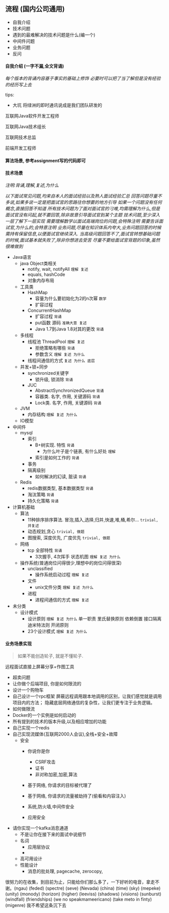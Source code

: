 
## 流程 (国内公司通用)
* 自我介绍
* 技术问题 
* 遇到的最难解决的技术问题是什么(编一个)
* 中间件问题
* 业务问题
* 反问

#### 自我介绍 (一字不漏,全文背诵)
*每个版本的背诵内容基于事实的基础上修饰*
*必要时可以把了当了解但是没有经验的经历写上去*

tips:
- 大坑 将绿洲的即时通讯说成是我们团队研发的

互联网Java软件开发工程师

互联网Java技术组长

互联网技术总监



前端开发工程师



#### 算法场景, 参考assignment写的代码即可

#### 技术场景
*注明:背诵,理解,复述,为什么*

*以下面试常见问题,均来自本人的面试经验以及熟人面试经验汇总*
*回答问题尽量不多说,如果多说一定是把面试官的思路往你想要的地方引导*
*如果一个问题没有任何概念,直接回答不知道*
*所有技术问题为了面对面试官的刁难,均需理解为什么,但是面试官没有问起,就不要回答,除非故意引导面试官到某个主题*
*技术问题,至少深入一层了解下一层实现*
*需要理解数学以面试高端岗位的问题,会特殊注明*
*需要告诉面试官,为什么的,会特意注明*
*业务问题,尽量在知识体系内夸大,业务问题回答的时候需持有保留信息,以便面试官继续深入.*
*当高级问题回答不了,面试官转想基础问题的时候,面试基本就失败了,除非你想进去受苦*
*尽量不要给面试官背题的印象,虽然很难做到*

* Java语言
    * java Object类相关
        - notify, wait, notifyAll `理解 复述`
        - equals, hashCode
        - 对象内存布局
    * 工具类
        * HashMap
            - 容量为什么要初始化为2的n次幂 `数学`
            - 扩容过程
        * ConcurrentHashMap
            - 扩容过程 `背诵`
            - put函数 源码 `准确大意 复述`
            - Java 1.7到Java 1.8对其的更改 `背诵`
    * 多线程
        * 线程池 ThreadPool `理解 复述`
            - 拒绝策略有哪些 `背诵`
            - 参数含义 `理解 复述 为什么`
        - 线程间通信的方式 `复述 为什么 底层`
    * 并发+锁+同步
        * synchronized关键字
            - 锁升级, 锁消除 `背诵`
        * JUC
            - AbstractSynchronizedQueue `背诵`
            - 容器类. 名字, 作用, 关键源码 `背诵`
            - Lock类. 名字, 作用, 关键源码 `背诵`
    * JVM
        * 内存结构 `理解 复述 为什么`
    * IO模型
* 中间件
    * mysql
        * 索引
            * B+树实现. 特性 `背诵`
                - 为什么叶子是个链表, 有什么好处 `理解`
            - 索引是如何工作的 `背诵`
        * 事务
        * 隔离级别
            - 如何解决的幻读, 脏读  `背诵`
    * Redis
        - redis数据类型, 基本数据类型  `背诵`
        - 淘汰策略  `背诵`
        - 持久化策略  `背诵`
* 计算机基础
    * 算法
        - 11种排序排序算法. 冒泡,插入,选择,归并,快速,堆,桶,希尔... `trivial, 并复述`
        - 动态规划,贪心 `trivial, 做题`
        - 图搜索, 深度优先, 广度优先 `trivial, 做题`
    * 网络
        * tcp 全部特性 `背诵`
            - 3次握手, 4次挥手 状态机图 `理解 复述 为什么`
    * 操作系统(普通岗位问得很少,理想中的岗位问得很深)
        * unclassified
            - 操作系统启动过程 `理解 复述`
        * 文件
            - unix文件分类 `理解 复述 为什么`
        * 进程
            - 进程间通信的方式 `理解 复述`
* 未分类
    * 设计模式
        - 设计原则 `理解 复述 为什么`
          单一职责 里氏替换原则 依赖倒置 接口隔离 迪米特法则 开闭原则
        - 23个设计模式 `理解 复述 为什么`
#### 业务场景实现
> 如果不能创造轮子, 就是不懂轮子.

远程面试直接上屏幕分享+作图工具

* 超卖问题
* 让你做个后端项目, 你是如何限流的
* 设计一个购物车
* 自己设计一个rpc框架
    屏蔽远程调用跟本地调用的区别，让我们感觉就是调用项目内的方法；
    隐藏底层网络通信的复杂性，让我们更专注于业务逻辑。
* 如何做限流
* Docker的一个实例是如何启动的
* 所有提到的技术的版本升级,以及相应增加的功能
* 自己实现一个redis
* 自己实现流媒体(互联网2000人会议),全栈+安全+故障
    * 安全
        * 你说你是你
            - CSRF攻击
            - 证书
            - 非对称加密,加密,算法
            
        * 基于网络, 你请求的目标被代理了
        * 基于网络, 你请求的流量被劫持了(偷看和内容注入)
        * 系统,防火墙,中间件安全
        * 应用安全
* 请你实现一个kafka消息通道
    * 不是让你在接下来的面试中说细节
    * 名词
      - 应用层协议
      - 
    * 高可用设计
    * 性能设计
        - 消息的批处理, pagecache, zerocopy,
    



很努力的在收集，到目前为止，只能给你们那么多了，一下好听的电音，拿走不谢。(ngau) (feded) (spectre) (seve) (Nevada) (china) (time) (sky) (mepeke) (unity) (monody) (horizon) (higher) (leeviss) (shadows) (visions) (sunburst) (windfall) (friendships) (we no speakmameericano) (take meto in finty) (migenre) 我不希望这条沉下去

